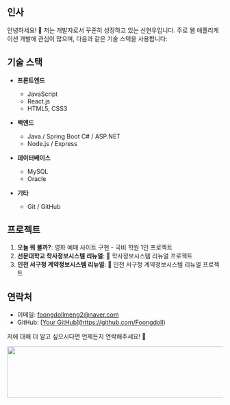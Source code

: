 ## 인사

안녕하세요! 👋 저는 개발자로서 꾸준히 성장하고 있는 신현우입니다. 주로 웹 애플리케이션 개발에 관심이 많으며, 다음과 같은 기술 스택을 사용합니다:

## 기술 스택

- **프론트엔드**
  - JavaScript
  - React.js
  - HTML5, CSS3

- **백엔드**
  - Java / Spring Boot
    C# / ASP.NET
  - Node.js / Express

- **데이터베이스**
  - MySQL
  - Oracle

- **기타**
  - Git / GitHub

## 프로젝트

1. **오늘 뭐 볼까?**: 영화 예매 사이트 구현 - 국비 학원 1인 프로젝트
2. **선문대학교 학사정보시스템 리뉴얼**: 📝 학사정보시스템 리뉴얼 프로젝트 
3. **인천 서구청 계약정보시스템 리뉴얼**: 🛒 인천 서구청 계약정보시스템 리뉴얼 프로젝트

## 연락처

- 이메일: foongdollmeng2@naver.com
- GitHub: [[Your GitHub]([https://github.com/Foongdoll])](https://github.com/Foongdoll)

저에 대해 더 알고 싶으시다면 언제든지 연락해주세요! 🚀



<a href="https://github.com/devxb/gitanimals">
  <img
    src="https://render.gitanimals.org/lines/Foongdoll?pet-id=646006713742517078"
    width="600"
    height="120"
  />
</a>
  
